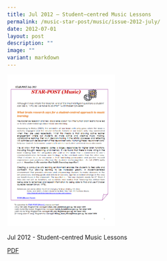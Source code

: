 ```yaml
---
title: Jul 2012 – Student–centred Music Lessons
permalink: /music-star-post/music/issue-2012-july/
date: 2012-07-01
layout: post
description: ""
image: ""
variant: markdown
---
```

<img src="/images/qdq.png" style="width:50%">

Jul 2012 - Student-centred Music Lessons

[PDF](/files/e186895e4_u6136.pdf)